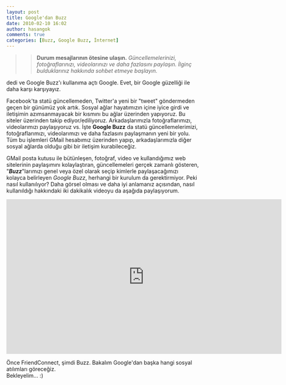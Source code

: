 ```yaml
---
layout: post
title: Google'dan Buzz
date: 2010-02-10 16:02
author: hasangok
comments: true
categories: [Buzz, Google Buzz, İnternet]
---
```

>>**Durum mesajlarının ötesine ulaşın.**
*Güncellemelerinizi, fotoğraflarınızı, videolarınızı ve daha fazlasını paylaşın. İlginç bulduklarınız hakkında sohbet etmeye başlayın.*

dedi ve Google Buzz'ı kullanıma açtı Google. Evet, bir Google güzelliği ile daha karşı karşıyayız.

Facebook'ta statü güncellemeden, Twitter'a yeni bir "tweet" göndermeden geçen bir günümüz yok artık. Sosyal ağlar hayatımızın içine iyice girdi ve iletişimin azımsanmayacak bir kısmını bu ağlar üzerinden yapıyoruz. Bu siteler üzerinden takip ediyor/ediliyoruz. Arkadaşlarımızla fotoğraflarımızı, videolarımızı paylaşıyoruz vs. İşte **Google Buzz** da statü güncellemelerimizi, fotoğraflarımızı, videolarımızı ve daha fazlasını paylaşmanın yeni bir yolu. Tüm bu işlemleri GMail hesabımız üzerinden yapıp, arkadaşlarımızla diğer sosyal ağlarda olduğu gibi bir iletişim kurabileceğiz.

GMail posta kutusu ile bütünleşen, fotoğraf, video ve kullandığımız web sitelerinin paylaşımını kolaylaştıran, güncellemeleri gerçek zamanlı gösteren, "***Buzz***"larımızı genel veya özel olarak seçip kimlerle paylaşacağımızı kolayca belirleyen *Google Buzz*, herhangi bir kurulum da gerektirmiyor. Peki nasıl kullanılıyor? Daha görsel olması ve daha iyi anlamanız açısından, nasıl kullanıldığı hakkındaki iki dakikalık videoyu da aşağıda paylaşıyorum.

<iframe width="720" height="405" src="https://www.youtube.com/embed/yi50KlsCBio" frameborder="0" allowfullscreen></iframe>

Önce FriendConnect, şimdi Buzz. Bakalım Google'dan başka hangi sosyal atılımları göreceğiz.  
Bekleyelim... :)
